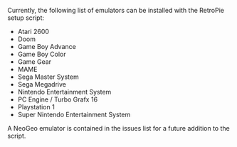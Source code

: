 Currently, the following list of emulators can be installed with the RetroPie setup script:

* Atari 2600
* Doom
* Game Boy Advance
* Game Boy Color
* Game Gear
* MAME
* Sega Master System
* Sega Megadrive
* Nintendo Entertainment System
* PC Engine / Turbo Grafx 16
* Playstation 1
* Super Nintendo Entertainment System

A NeoGeo emulator is contained in the issues list for a future addition to the script.
